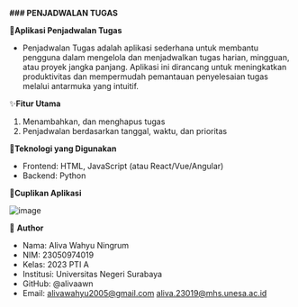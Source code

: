 **### PENJADWALAN TUGAS**

📅**Aplikasi Penjadwalan Tugas**
- Penjadwalan Tugas adalah aplikasi sederhana untuk membantu pengguna dalam mengelola dan menjadwalkan tugas harian, mingguan, atau proyek jangka panjang. Aplikasi ini dirancang untuk meningkatkan produktivitas dan mempermudah pemantauan penyelesaian tugas melalui antarmuka yang intuitif.

✨**Fitur Utama**
1. Menambahkan, dan menghapus tugas
2. Penjadwalan berdasarkan tanggal, waktu, dan prioritas

🚀**Teknologi yang Digunakan**
- Frontend: HTML, JavaScript (atau React/Vue/Angular)
- Backend: Python

📸**Cuplikan Aplikasi**

![image](https://github.com/user-attachments/assets/cf7b417c-c2fe-4682-aa0b-63cc67010eb8)

👤 **Author**
- Nama: Aliva Wahyu Ningrum
- NIM: 23050974019
- Kelas: 2023 PTI A
- Institusi: Universitas Negeri Surabaya
- GitHub: @alivaawn 
- Email: alivawahyu2005@gmail.com aliva.23019@mhs.unesa.ac.id
